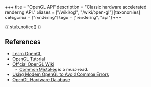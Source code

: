 +++
title = "OpenGL API"
description = "Classic hardware accelerated rendering API."
aliases = ["/wiki/ogl", "/wiki/open-gl"]
[taxonomies]
categories = ["rendering"]
tags = ["rendering", "api"]
+++

{{ stub_notice() }}

## References

- [Learn OpenGL](https://learnopengl.com/)
- [OpenGL Tutorial](http://www.opengl-tutorial.org/)
- [Official OpenGL Wiki](https://www.khronos.org/opengl/wiki/)
  - [Common Mistakes](https://www.khronos.org/opengl/wiki/Common_Mistakes) is a must-read.
- [Using Modern OpenGL to Avoid Common Errors](https://juandiegomontoya.github.io/modern_opengl.html)
- [OpenGL Hardware Database](https://opengl.gpuinfo.org/)
